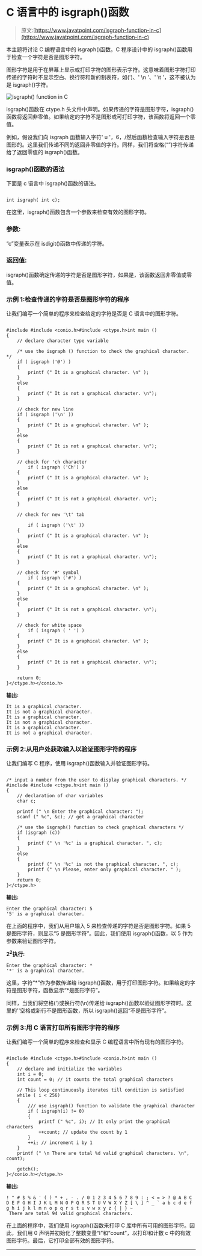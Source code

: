 # C 语言中的 isgraph()函数

> 原文:[https://www.javatpoint.com/isgraph-function-in-c](https://www.javatpoint.com/isgraph-function-in-c)

本主题将讨论 C 编程语言中的 isgraph()函数。C 程序设计中的 isgraph()函数用于检查一个字符是否是图形字符。

图形字符是用于在屏幕上显示或打印字符的图形表示字符。这意味着图形字符打印传递的字符时不显示空白、换行符和新的制表符，如(')、' \n '、' \t '，这不被认为是 isgraph()字符。

![isgraph() function in C](../Images/3a0f604f6c946e7304cee5665291db79.png)

isgraph()函数在 ctype.h 头文件中声明。如果传递的字符是图形字符，isgraph()函数将返回非零值。如果给定的字符不是图形或可打印字符，该函数将返回一个零值。

例如，假设我们向 isgraph 函数输入字符' u '，6，/然后函数检查输入字符是否是图形的。这里我们传递不同的返回非零值的字符。同样，我们将空格(“”)字符传递给了返回零值的 isgraph()函数。

### isgraph()函数的语法

下面是 c 语言中 isgraph()函数的语法。

```

int isgraph( int c);

```

在这里，isgraph()函数包含一个参数来检查有效的图形字符。

### 参数:

“c”变量表示在 isdigit()函数中传递的字符。

### 返回值:

isgraph()函数确定传递的字符是否是图形字符，如果是，该函数返回非零值或零值。

### 示例 1:检查传递的字符是否是图形字符的程序

让我们编写一个简单的程序来检查给定的字符是否是 C 语言中的图形字符。

```

#include #include <conio.h>#include <ctype.h>int main ()
{
	// declare character type variable

	/* use the isgraph () function to check the graphical character. */
	if ( isgraph ('@') )
	{
		printf (" It is a graphical character. \n" );
	}
	else
	{
		printf (" It is not a graphical character. \n");
	}

	// check for new line
	if ( isgraph ('\n' ))
	{
		printf (" It is a graphical character. \n" );
	}
	else
	{
		printf (" It is not a graphical character. \n");
	}

	// check for 'ch character
		if ( isgraph ('Ch') )
	{
		printf (" It is a graphical character. \n" );
	}
	else
	{
		printf (" It is not a graphical character. \n");
	}

	// check for new '\t' tab

		if ( isgraph ('\t' ))
	{
		printf (" It is a graphical character. \n" );
	}
	else
	{
		printf (" It is not a graphical character. \n");
	}

	// check for '#' symbol
		if ( isgraph ('#') )
	{
		printf (" It is a graphical character. \n" );
	}
	else
	{
		printf (" It is not a graphical character. \n");
	}

	// check for white space
		if ( isgraph ( ' ') )
	{
		printf (" It is a graphical character. \n" );
	}
	else
	{
		printf (" It is not a graphical character. \n");
	}

	return 0;
}</ctype.h></conio.h> 
```

**输出:**

```
It is a graphical character.
It is not a graphical character.
It is a graphical character.
It is not a graphical character.
It is a graphical character.
It is not a graphical character.

```

### 示例 2:从用户处获取输入以验证图形字符的程序

让我们编写 C 程序，使用 isgraph()函数输入并验证图形字符。

```

/* input a number from the user to display graphical characters. */
#include #include <ctype.h>int main ()
{
	// declaration of char variables
	char c;

	printf (" \n Enter the graphical character: ");
	scanf (" %c", &c); // get a graphical character

	/* use the isgraph() function to check graphical characters */
	if (isgraph (c))
	{
		printf (" \n '%c' is a graphical character. ", c);
	}
	else
	{
		printf (" \n '%c' is not the graphical character. ", c);
		printf (" \n Please, enter only graphical character. " );
	}
	return 0;
}</ctype.h> 
```

**输出:**

```
Enter the graphical character: 5
'5' is a graphical character.

```

在上面的程序中，我们从用户输入 5 来检查传递的字符是否是图形字符。如果 5 是图形字符，则显示“5 是图形字符”。因此，我们使用 isgraph()函数，以 5 作为参数来验证图形字符。

**2<sup>2</sup>执行:**

```
Enter the graphical character: *
'*' is a graphical character.

```

这里，字符“*”作为参数传递给 isgraph()函数，用于打印图形字符。如果给定的字符是图形字符，函数显示“*是图形字符”。

同样，当我们将空格(')或换行符(\n)传递给 isgraph()函数以验证图形字符时。这里的''空格或新行不是图形函数，所以 isgraph()返回“不是图形字符”。

### 示例 3:用 C 语言打印所有图形字符的程序

让我们编写一个简单的程序来检查和显示 C 编程语言中所有现有的图形字符。

```

#include #include <ctype.h>#include <conio.h>int main ()
{
	// declare and initialize the variables
	int i = 0;
	int count = 0; // it counts the total graphical characters

	// This loop continuously iterates till condition is satisfied
	while ( i < 256)
	{
		/// use isgraph() function to validate the graphical character
		if ( isgraph(i) != 0)
		{
			printf (" %c", i); // It only print the graphical characters
			++count; // update the count by 1
		}	
		++i; // increment i by 1
	}
	printf (" \n There are total %d valid graphical characters. \n", count);

	getch();
}</conio.h></ctype.h> 
```

**输出:**

```
! " # $ % & ' ( ) * + , - . / 0 1 2 3 4 5 6 7 8 9 : ; < = > ? @ A B C D E F G H I J K L M N O P Q R S T U V W X Y Z [ \ ] ^ _ ` a b c d e f g h i j k l m n o p q r s t u v w x y z { | } ~ 
 There are total 94 valid graphical characters.

```

在上面的程序中，我们使用 isgraph()函数来打印 C 库中所有可用的图形字符。因此，我们用 0 声明并初始化了整数变量“I”和“count”，以打印和计数 c 中的有效图形字符。最后，它打印全部有效的图形字符。

* * *